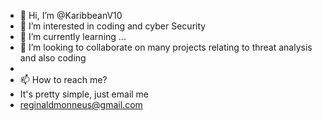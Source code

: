 - 👋 Hi, I’m @KaribbeanV10
- 👀 I’m interested in coding and cyber Security
- 🌱 I’m currently learning ...
- 💞️ I’m looking to collaborate on many projects relating to threat analysis and also coding
- 
- 📫 How to reach me?
-  It's pretty simple, just email me
-  reginaldmonneus@gmail.com

<!---
KaribbeanV10/KaribbeanV10 is a ✨ special ✨ repository because its `README.md` (this file) appears on your GitHub profile.
You can click the Preview link to take a look at your changes.
--->
